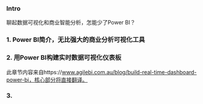 ### Intro
聊起数据可视化和商业智能分析，怎能少了Power BI？
### 1. Power BI简介，无比强大的商业分析可视化工具
### 2. 用Power BI构建实时数据可视化仪表板
  
此章节内容来自https://www.agilebi.com.au/blog/build-real-time-dashboard-power-bi，核心部分将直接翻译。
### 3. 
